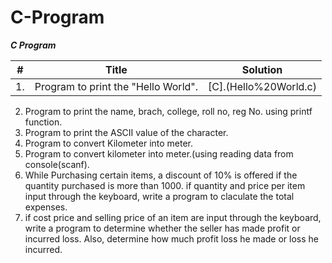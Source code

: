 C-Program
=========
***C Program***

| # | Title | Solution |
|---| ----- | -------- |
|1. |Program to print the "Hello World".| [C].(Hello%20World.c)|

2. Program to print the name, brach, college, roll no, reg No. using printf function.
3. Program to print the ASCII value of the character.
4. Program to convert Kilometer into meter.
5. Program to convert kilometer into meter.(using reading data from console(scanf).
6. While Purchasing certain items, a discount of 10% is offered if the quantity
   purchased is more than 1000. if quantity and price per item input through
   the keyboard, write a program to claculate the total expenses.
7. if cost  price and selling price of an item are input through the keyboard,
   write a program to determine whether the seller has made profit or incurred loss.
   Also, determine how much profit loss he made or loss he incurred.
